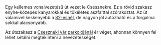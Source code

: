 Egy kellemes vonalvezetésű út vezet le Csesznekre. Ez a rövid szakasz enyhe-közepes kanyarokkal és tökéletes aszfalttal szórakoztat. Az út valamivel keskenyebb a [82-esnél](#82), de nagyon jól autózható és a forgalma sokkal alacsonyabb.

Az útszakasz a [Cseszneki vár parkolójánál](https://hu.wikipedia.org/wiki/Cseszneki_vár) ér véget, ahonnan könnyen fel lehet sétálni megtekinteni a nevezetességet.